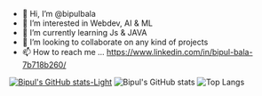 - 👋 Hi, I’m @bipulbala
- 👀 I’m interested in Webdev, AI & ML
- 🌱 I’m currently learning Js & JAVA
- 💞️ I’m looking to collaborate on any kind of projects
- 📫 How to reach me ... https://www.linkedin.com/in/bipul-bala-7b718b260/
  

[![Bipul's GitHub stats-Light](https://github-readme-stats.vercel.app/api?username=bipulbala&show_icons=true&theme=default#gh-light-mode-only)](https://github.com/bipulbala/github-readme-stats#gh-light-mode-only)
  ![Bipul's GitHub stats](https://github-readme-stats.vercel.app/api?username=bipulbala&show_icons=true&theme=dark#gh-dark-mode-only) ![Top Langs](https://github-readme-stats.vercel.app/api/top-langs/?username=bipulbala&hide_progress=true&layout=compact)
 
  
<!---
bipulbala/bipulbala is a ✨ special ✨ repository because its `README.md` (this file) appears on your GitHub profile.
You can click the Preview link to take a look at your changes.
--->

